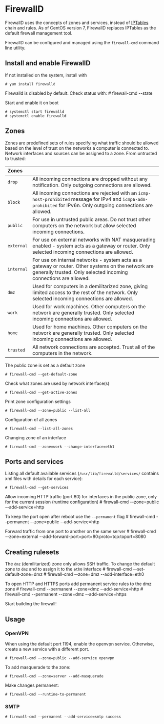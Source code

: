 # FirewallD

FirewallD uses the concepts of zones and services, instead of [IPTables](IPTables.md) chain and rules. As of CentOS version 7, FirewallD replaces IPTables as the default firewall management tool.

FirewallD can be configured and managed using the `firewall-cmd` command line utility. 

## Install and enable FirewallD

If not installed on the system, install with

    # yum install firewalld

Firewalld is disabled by default. Check status with:
    # firewall-cmd --state

Start and enable it on boot

    # systemctl start firewalld
    # systemctl enable firewalld

## Zones

Zones are predefined sets of rules specifying what traffic should be allowed based on the level of trust on the networks a computer is connected to. Network interfaces and sources can be assigned to a zone. From untrusted to trusted:

| Zones |  |
|:---- | :---- |
|`drop` |All incoming connections are dropped without any notification. Only outgoing connections are allowed.|
|`block` |All incoming connections are rejected with an `icmp-host-prohibited` message for IPv4 and `icmp6-adm-prohibited` for IPv6n. Only outgoing connections are allowed. |
|`public` |For use in untrusted public areas. Do not trust other computers on the network but allow selected incoming connections. |
|`external` |For use on external networks with NAT masquerading enabled - system acts as a gateway or router. Only selected incoming connections are allowed. |
|`internal` |For use on internal networks - system acts as a gateway or router. Other systems on the network are generally trusted. Only selected incoming connections are allowed. |
|`dmz` |Used for computers in a demilitarized zone, giving limited access to the rest of the network. Only selected incoming connections are allowed. |
|`work` |Used for work machines. Other computers on the network are generally trusted. Only selected incoming connections are allowed. |
|`home` |Used for home machines. Other computers on the network are generally trusted. Only selected incoming connections are allowed. |
|`trusted` |All network connections are accepted. Trust all of the computers in the network. |

The public zone is set as a default zone

    # firewall-cmd --get-default-zone

Check what zones are used by network interface(s)

    # firewall-cmd --get-active-zones

Print zone configuration settings

    # firewall-cmd --zone=public --list-all

Configuration of all zones

    # firewall-cmd --list-all-zones

Changing zone of an interface

    # firewall-cmd --zone=work --change-interface=eth1

## Ports and services

Listing all default available services (`/usr/lib/firewalld/services/` contains xml files with details for each service):

    # firewall-cmd --get-services

Allow incoming HTTP traffic (port 80) for interfaces in the public zone, only for the current session (runtime configuration)
    # firewall-cmd --zone=public --add-service=http

To keep the port open after reboot use the `--permanent` flag
    # firewall-cmd --permanent --zone=public --add-service=http

Forward traffic from one port to another on the same server
    # firewall-cmd --zone=external --add-forward-port=port=80:proto=tcp:toport=8080

## Creating rulesets

The `dmz` (demilitarized) zone only allows SSH traffic. To change the default zone to `dmz` and to assign it to the `eth0` interface
    # firewall-cmd --set-default-zone=dmz
    # firewall-cmd --zone=dmz --add-interface=eth0

To open HTTP and HTTPS ports add permanent service rules to the dmz zone
    # firewall-cmd --permanent --zone=dmz --add-service=http
    # firewall-cmd --permanent --zone=dmz --add-service=https

Start building the firewall! 

## Usage 
###  OpenVPN

When using the default port 1194, enable the openvpn service. Otherwise, create a new service with a different port.

    # firewall-cmd --zone=public --add-service openvpn

To add masquerade to the zone:

    # firewall-cmd --zone=server --add-masquerade

Make changes permanent:

    # firewall-cmd --runtime-to-permanent

### SMTP

    # firewall-cmd --permanent --add-service=smtp success


